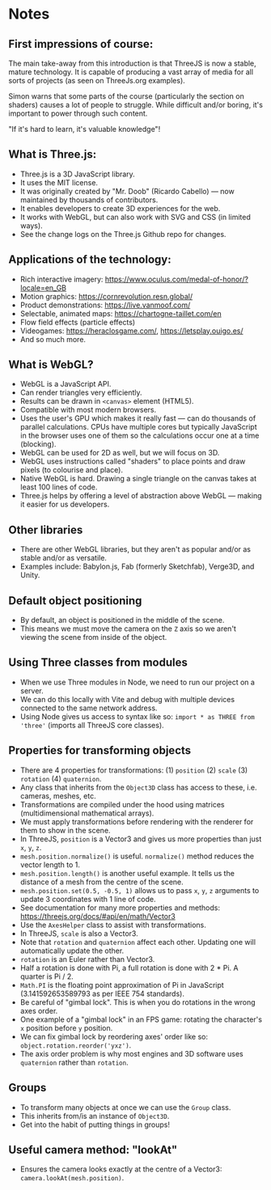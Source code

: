 # Notes

## First impressions of course:

The main take-away from this introduction is that ThreeJS is now a stable, mature technology.
It is capable of producing a vast array of media for all sorts of projects (as seen on ThreeJs.org examples).

Simon warns that some parts of the course (particularly the section on shaders) causes a lot of people to struggle.
While difficult and/or boring, it's important to power through such content.

"If it's hard to learn, it's valuable knowledge"!

## What is Three.js:

- Three.js is a 3D JavaScript library.
- It uses the MIT license.
- It was originally created by "Mr. Doob" (Ricardo Cabello) — now maintained by thousands of contributors.
- It enables developers to create 3D experiences for the web.
- It works with WebGL, but can also work with SVG and CSS (in limited ways).
- See the change logs on the Three.js Github repo for changes.

## Applications of the technology:

- Rich interactive imagery: https://www.oculus.com/medal-of-honor/?locale=en_GB
- Motion graphics: https://cornrevolution.resn.global/
- Product demonstrations: https://live.vanmoof.com/
- Selectable, animated maps: https://chartogne-taillet.com/en
- Flow field effects (particle effects)
- Videogames: https://heraclosgame.com/, https://letsplay.ouigo.es/
- And so much more.

## What is WebGL?

- WebGL is a JavaScript API.
- Can render triangles very efficiently.
- Results can be drawn in `<canvas>` element (HTML5).
- Compatible with most modern browsers.
- Uses the user's GPU which makes it really fast — can do thousands of parallel calculations. CPUs have multiple cores but typically JavaScript in the browser uses one of them so the calculations occur one at a time (blocking).
- WebGL can be used for 2D as well, but we will focus on 3D.
- WebGL uses instructions called "shaders" to place points and draw pixels (to colourise and place).
- Native WebGL is hard. Drawing a single triangle on the canvas takes at least 100 lines of code.
- Three.js helps by offering a level of abstraction above WebGL — making it easier for us developers.

## Other libraries

- There are other WebGL libraries, but they aren't as popular and/or as stable and/or as versatile.
- Examples include: Babylon.js, Fab (formerly Sketchfab), Verge3D, and Unity.

## Default object positioning

- By default, an object is positioned in the middle of the scene.
- This means we must move the camera on the `Z` axis so we aren't viewing the scene from inside of the object.

## Using Three classes from modules

- When we use Three modules in Node, we need to run our project on a server.
- We can do this locally with Vite and debug with multiple devices connected to the same network address.
- Using Node gives us access to syntax like so: `import * as THREE from 'three'` (imports all ThreeJS core classes).

## Properties for transforming objects

- There are 4 properties for transformations: (1) `position` (2) `scale` (3) `rotation` (4) `quaternion`.
- Any class that inherits from the `Object3D` class has access to these, i.e. cameras, meshes, etc.
- Transformations are compiled under the hood using matrices (multidimensional mathematical arrays).
- We must apply transformations before rendering with the renderer for them to show in the scene.
- In ThreeJS, `position` is a Vector3 and gives us more properties than just `x`, `y`, `z`.
- `mesh.position.normalize()` is useful. `normalize()` method reduces the vector length to 1.
- `mesh.position.length()` is another useful example. It tells us the distance of a mesh from the centre of the scene.
- `mesh.position.set(0.5, -0.5, 1)` allows us to pass `x`, `y`, `z` arguments to update 3 coordinates with 1 line of code.
- See documentation for many more properties and methods: https://threejs.org/docs/#api/en/math/Vector3
- Use the `AxesHelper` class to assist with transformations.
- In ThreeJS, `scale` is also a Vector3.
- Note that `rotation` and `quaternion` affect each other. Updating one will automatically update the other.
- `rotation` is an Euler rather than Vector3.
- Half a rotation is done with Pi, a full rotation is done with 2 * Pi. A quarter is Pi / 2.
- `Math.PI` is the floating point approximation of Pi in JavaScript (3.141592653589793 as per IEEE 754 standards).
- Be careful of "gimbal lock". This is when you do rotations in the wrong axes order.
- One example of a "gimbal lock" in an FPS game: rotating the character's `x` position before `y` position.
- We can fix gimbal lock by reordering axes' order like so: `object.rotation.reorder('yxz')`.
- The axis order problem is why most engines and 3D software uses `quaternion` rather than `rotation`.

## Groups

- To transform many objects at once we can use the `Group` class.
- This inherits from/is an instance of `Object3D`.
- Get into the habit of putting things in groups!

## Useful camera method: "lookAt"

- Ensures the camera looks exactly at the centre of a Vector3: `camera.lookAt(mesh.position)`.

